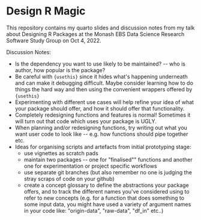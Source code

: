 # Design R Magic

<!-- badges: start -->

<!-- badges: end -->

This repository contains my quarto slides and discussion notes from my talk about Designing R Packages at the Monash EBS Data Science Research Software Study Group on Oct 4, 2022.

Discussion Notes:

-   Is the dependency you want to use likely to be maintained? -- who is author, how popular is the package?
-   Be careful with `{usethis}` since it hides what's happening underneath and can make it debugging difficult. Maybe consider learning how to do things the hard way and then using the convenient wrappers offered by `{usethis}`
-   Experimenting with different use cases will help refine your idea of what your package should offer, and how it should offer that functionality.
-   Completely redesigning functions and features is normal! Sometimes it will turn out that code which uses your package is UGLY. 
-   When planning and/or redesigning functions, try writing out what you want user code to look like -- e.g. how functions should pipe together etc.
-   Ideas for organising scripts and artefacts from initial prototyping stage:
    -   use vignettes as scratch pads
    -   maintain two packages -- one for "finalised"" functions and another one for experimentation or project specific workflows
    -   use separate git branches (but also remember no one is judging the stray scraps of code on your github)
    -   create a concept glossary to define the abstractions your package offers, and to track the different names you've considered using to refer to new concepts (e.g. for a function that does something to some input data, you might have used a variety of argument names in your code like: "origin-data", "raw-data", "df_in" etc..)

